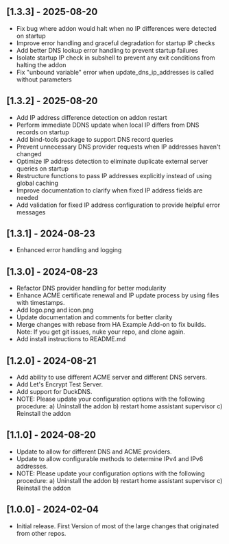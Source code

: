 <!-- https://developers.home-assistant.io/docs/add-ons/presentation#keeping-a-changelog -->

## [1.3.3] - 2025-08-20

- Fix bug where addon would halt when no IP differences were detected on startup
- Improve error handling and graceful degradation for startup IP checks
- Add better DNS lookup error handling to prevent startup failures
- Isolate startup IP check in subshell to prevent any exit conditions from halting the addon
- Fix "unbound variable" error when update_dns_ip_addresses is called without parameters

## [1.3.2] - 2025-08-20

- Add IP address difference detection on addon restart
- Perform immediate DDNS update when local IP differs from DNS records on startup
- Add bind-tools package to support DNS record queries
- Prevent unnecessary DNS provider requests when IP addresses haven't changed
- Optimize IP address detection to eliminate duplicate external server queries on startup
- Restructure functions to pass IP addresses explicitly instead of using global caching
- Improve documentation to clarify when fixed IP address fields are needed
- Add validation for fixed IP address configuration to provide helpful error messages

## [1.3.1] - 2024-08-23

- Enhanced error handling and logging

## [1.3.0] - 2024-08-23

- Refactor DNS provider handling for better modularity
- Enhance ACME certificate renewal and IP update process by using files with timestamps.
- Add logo.png and icon.png
- Update documentation and comments for better clarity
- Merge changes with rebase from HA Example Add-on to fix builds. 
    Note: If you get git issues, nuke your repo, and clone again.
- Add install instructions to README.md

## [1.2.0] - 2024-08-21

- Add ability to use different ACME server and different DNS servers.
- Add Let's Encrypt Test Server.
- Add support for DuckDNS.
- NOTE: Please update your configuration options with the following procedure:
        a) Uninstall the addon
        b) restart home assistant supervisor
        c) Reinstall the addon

## [1.1.0] - 2024-08-20

- Update to allow for different DNS and ACME providers.
- Update to allow configurable methods to determine IPv4 and IPv6 addresses.
- NOTE: Please update your configuration options with the following procedure:
        a) Uninstall the addon
        b) restart home assistant supervisor
        c) Reinstall the addon

## [1.0.0] - 2024-02-04

- Initial release. First Version of most of the large changes that originated from other repos.
